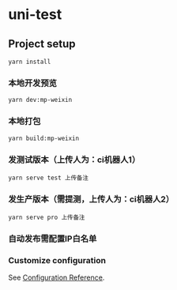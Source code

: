 # uni-test

## Project setup
```
yarn install
```

### 本地开发预览
```
yarn dev:mp-weixin
```
### 本地打包
```
yarn build:mp-weixin
```
### 发测试版本（上传人为：ci机器人1）
```
yarn serve test 上传备注
```
### 发生产版本（需提测，上传人为：ci机器人2）
```
yarn serve pro 上传备注
```
### 自动发布需配置IP白名单

### Customize configuration
See [Configuration Reference](https://cli.vuejs.org/config/).